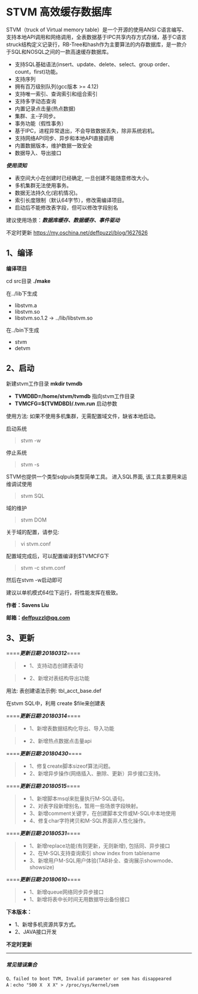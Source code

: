 # STVM 高效缓存数据库

STVM（truck of Virtual memory table）是一个开源的使用ANSI C语言编写、支持本地API调用和网络调用，全表数据基于IPC共享内存方式存储，基于C语言struck结构定义记录行，RB-Tree和hash作为主要算法的内存数据库，是一款介于SQL和NOSQL之间的一款高速缓存数据库。

*   支持SQL基础语法(insert、update、delete、select、group order、count，first)功能。
*   支持序列
*   拥有百万级别队列(gcc版本 >= 4.12)
*   支持唯一索引、查询索引和组合索引
*   支持多字动态查询
*   内置记录点击量(热点数据)
*   集群、主-子同步。
*   事务功能（假性事务）
*   基于IPC，进程异常退出，不会导致数据丢失，除非系统宕机。
*   支持网络API同步、异步和本地API直接调用
*   内置数据版本，维护数据一致安全
*   数据导入、导出接口

***使用须知***
*  表空间大小在创建时已经确定, 一旦创建不能随意修改大小。
*  多机集群无法使用事务。
*  数据无法持久化(宕机情况)。
*  索引长度限制（默认64字节），修改需编译项目。
*  启动后不能修改表字段，但可以修改字段别名

建议使用场景：***数据库缓存、数据缓存、事件驱动***

不定时更新 https://my.oschina.net/deffpuzzl/blog/1627626  

## 1、编译
**编译项目**

cd src目录 **./make**

在../lib下生成
*    libstvm.a
*    libstvm.so
*    libstvm.so.1.2 -> ../lib/libstvm.so

在../bin下生成
*    stvm
*    detvm

## 2、启动
新建stvm工作目录 **mkdir tvmdb**
* **TVMDBD=/home/stvm/tvmdb** 指向stvm工作目录
* **TVMCFG=$(TVMDBD)/.tvm.run** 启动参数

使用方法:
如果不使用多机集群，无需配置域文件，缺省本地启动。 

启动系统  
> stvm -w

停止系统  
> stvm -s 

STVM也提供一个类型sqlpuls类型简单工具。
进入SQL界面, 该工具主要用来运维调试使用
> stvm SQL  

域的维护
> stvm DOM

关于域的配置，请参见:
> vi stvm.conf

配置域完成后，可以配置编译到$TVMCFG下
> stvm -c stvm.conf

然后在stvm -w启动即可

建议以单机模式64位下运行，将性能发挥在极致。

**作者：Savens Liu**

**邮箱：deffpuzzl@qq.com**

## 3、更新
====***更新日期:20180312***====

>* 1、支持动态创建表语句

>* 2、新增对表结构导出功能

用法:
表创建语法示例: tbl_acct_base.def

在stvm SQL中，利用 create $file来创建表

====***更新日期:20180314***====

>* 1、新增表数据结构化导出、导入功能

>* 2、新增热点数据点击量api

====***更新日期:20180430***====

>* 1、修复create脚本sizeof算法问题。
>* 2、新增异步操作(网络插入、删除、更新）异步接口支持。

====***更新日期:20180515***====

>* 1、新增脚本msql来批量执行M-SQL语句。
>* 2、对表字段新增别名，暂用一些场景字段映射。
>* 3、新增comment关键字，在创建脚本文件或M-SQL中本地使用
>* 4、修复char字符拷贝和M-SQL界面非人性化操作。

====***更新日期:20180531***====

>* 1、新增replace功能(有则更新，无则新增), 包括同、异步接口
>* 2、在M-SQL支持查询索引 show index from tablename
>* 3、新增用户M-SQL用户体验(TAB补全、查询展示showmode、showsize)

====***更新日期:20180610***====

>* 1、新增queue网络同步异步接口
>* 1、新增将表中长时间无用数据导出备份接口

**下本版本：**
* 1、新增多机资源共享方式。
* 2、JAVA接口开发


**不定时更新**




---
#### *常见错误集合* ####
```
Q、failed to boot TVM, Invalid parameter or sem has disappeared
A：echo "500 X  X X" > /proc/sys/kernel/sem
```
